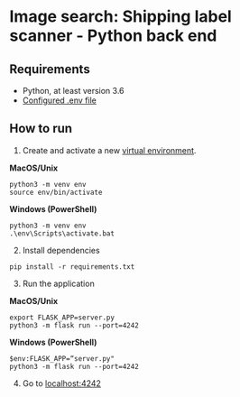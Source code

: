 # Image search: Shipping label scanner - Python back end

## Requirements

- Python, at least version 3.6
- [Configured .env file](../../README.md)

## How to run

1. Create and activate a new [virtual environment](https://docs.python.org/fr/3/library/venv.html).

**MacOS/Unix**

```
python3 -m venv env
source env/bin/activate
```

**Windows (PowerShell)**

```
python3 -m venv env
.\env\Scripts\activate.bat
```

2. Install dependencies

```
pip install -r requirements.txt
```

3. Run the application

**MacOS/Unix**

```
export FLASK_APP=server.py
python3 -m flask run --port=4242
```

**Windows (PowerShell)**

```
$env:FLASK_APP=“server.py"
python3 -m flask run --port=4242
```

4. Go to [localhost:4242](http://localhost:4242)
